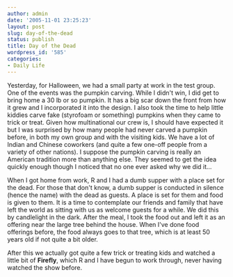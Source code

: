 ```yaml
---
author: admin
date: '2005-11-01 23:25:23'
layout: post
slug: day-of-the-dead
status: publish
title: Day of the Dead
wordpress_id: '585'
categories:
- Daily Life
---
```

<p>Yesterday, for Halloween, we had a small party at work in the test group. One  of the events was the pumpkin carving. While I didn't win, I did get to bring  home a 30 lb or so pumpkin. It has a big scar down the front from how it grew  and I incorporated it into the design. I also took the time to help little  kiddies carve fake (styrofoam or something) pumpkins when they came to trick or  treat. Given how multinational our crew is, I should have expected it but I was  surprised by how many people had never carved a pumpkin before, in both my own  group and with the visiting kids. We have a lot of Indian and Chinese coworkers  (and quite a few one-off people from a variety of other nations). I suppose the  pumpkin carving is really an American tradition more than anything else. They  seemed to get the idea quickly enough though I noticed that no one ever asked  why we did it...</p> <p>When I got home from work, R and I had a dumb supper with a place set for the  dead. For those that don't know, a dumb supper is conducted in silence (hence  the name) with the dead as guests. A place is set for them and food is given to  them. It is a time to contemplate our friends and family that have left the  world as sitting with us as welcome guests for a while. We did this by  candlelight in the dark. After the meal, I took the food out and left it as an  offering near the large tree behind the house. When I've done food offerings  before, the food always goes to that tree, which is at least 50 years old if not  quite a bit older.</p> <p>After this we actually got quite a few trick or treating kids and watched a  little bit of <strong>Firefly</strong>, which R and I have begun to work through, never  having watched the show before.</p>
